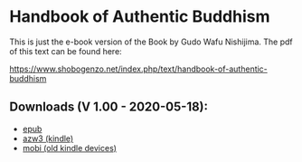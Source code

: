 # Handbook of Authentic Buddhism 

This is just the e-book version of the Book by Gudo Wafu Nishijima. The pdf of this text can be found here:

https://www.shobogenzo.net/index.php/text/handbook-of-authentic-buddhism

## Downloads (V 1.00 - 2020-05-18):

- [epub](https://github.com/atrahhdis/nishijima/raw/master/ebooks/Handbook%20of%20Authentic%20Buddhism%20-%20Gudo%20Nishijima.epub)
- [azw3 (kindle)](https://github.com/atrahhdis/nishijima/raw/master/ebooks/Handbook%20of%20Authentic%20Buddhism%20-%20Gudo%20Nishijima.azw3)
- [mobi (old kindle devices)](https://github.com/atrahhdis/nishijima/raw/master/ebooks/Handbook%20of%20Authentic%20Buddhism%20-%20Gudo%20Nishijima.mobi)
